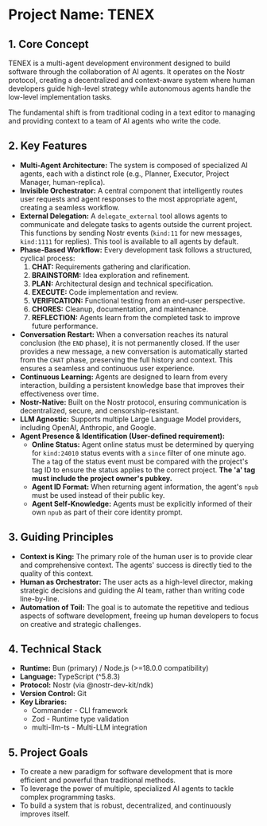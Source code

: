 # Project Name: TENEX

## 1. Core Concept

TENEX is a multi-agent development environment designed to build software through the collaboration of AI agents. It operates on the Nostr protocol, creating a decentralized and context-aware system where human developers guide high-level strategy while autonomous agents handle the low-level implementation tasks.

The fundamental shift is from traditional coding in a text editor to managing and providing context to a team of AI agents who write the code.

## 2. Key Features

*   **Multi-Agent Architecture:** The system is composed of specialized AI agents, each with a distinct role (e.g., Planner, Executor, Project Manager, human-replica).
*   **Invisible Orchestrator:** A central component that intelligently routes user requests and agent responses to the most appropriate agent, creating a seamless workflow.
*   **External Delegation:** A `delegate_external` tool allows agents to communicate and delegate tasks to agents outside the current project. This functions by sending Nostr events (`kind:11` for new messages, `kind:1111` for replies). This tool is available to all agents by default.
*   **Phase-Based Workflow:** Every development task follows a structured, cyclical process:
    1.  **CHAT:** Requirements gathering and clarification.
    2.  **BRAINSTORM:** Idea exploration and refinement.
    3.  **PLAN:** Architectural design and technical specification.
    4.  **EXECUTE:** Code implementation and review.
    5.  **VERIFICATION:** Functional testing from an end-user perspective.
    6.  **CHORES:** Cleanup, documentation, and maintenance.
    7.  **REFLECTION:** Agents learn from the completed task to improve future performance.
*   **Conversation Restart:** When a conversation reaches its natural conclusion (the `END` phase), it is not permanently closed. If the user provides a new message, a new conversation is automatically started from the `CHAT` phase, preserving the full history and context. This ensures a seamless and continuous user experience.
*   **Continuous Learning:** Agents are designed to learn from every interaction, building a persistent knowledge base that improves their effectiveness over time.
*   **Nostr-Native:** Built on the Nostr protocol, ensuring communication is decentralized, secure, and censorship-resistant.
*   **LLM Agnostic:** Supports multiple Large Language Model providers, including OpenAI, Anthropic, and Google.
*   **Agent Presence & Identification (User-defined requirement):**
    *   **Online Status:** Agent online status must be determined by querying for `kind:24010` status events with a `since` filter of one minute ago. The `a` tag of the status event must be compared with the project's tag ID to ensure the status applies to the correct project. **The 'a' tag must include the project owner's pubkey.**
    *   **Agent ID Format:** When returning agent information, the agent's `npub` must be used instead of their public key.
    *   **Agent Self-Knowledge:** Agents must be explicitly informed of their own `npub` as part of their core identity prompt.

## 3. Guiding Principles

*   **Context is King:** The primary role of the human user is to provide clear and comprehensive context. The agents' success is directly tied to the quality of this context.
*   **Human as Orchestrator:** The user acts as a high-level director, making strategic decisions and guiding the AI team, rather than writing code line-by-line.
*   **Automation of Toil:** The goal is to automate the repetitive and tedious aspects of software development, freeing up human developers to focus on creative and strategic challenges.

## 4. Technical Stack

*   **Runtime:** Bun (primary) / Node.js (>=18.0.0 compatibility)
*   **Language:** TypeScript (^5.8.3)
*   **Protocol:** Nostr (via @nostr-dev-kit/ndk)
*   **Version Control:** Git
*   **Key Libraries:**
    *   Commander - CLI framework
    *   Zod - Runtime type validation
    *   multi-llm-ts - Multi-LLM integration

## 5. Project Goals

*   To create a new paradigm for software development that is more efficient and powerful than traditional methods.
*   To leverage the power of multiple, specialized AI agents to tackle complex programming tasks.
*   To build a system that is robust, decentralized, and continuously improves itself.
